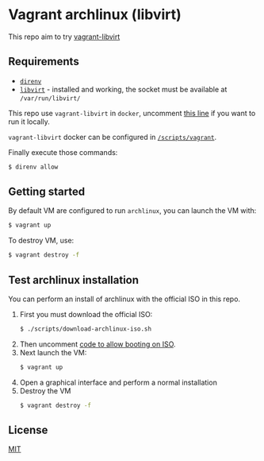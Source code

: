 # Vagrant archlinux (libvirt)

This repo aim to try [vagrant-libvirt](https://github.com/vagrant-libvirt/vagrant-libvirt)

## Requirements

- [`direnv`](https://direnv.net/)
- [`libvirt`](https://libvirt.org/) - installed and working, the socket must be available
    at `/var/run/libvirt/`

This repo use `vagrant-libvirt` in `docker`, uncomment
[this line](/.envrc#3) if you want to run it locally.

`vagrant-libvirt` docker can be configured in [`/scripts/vagrant`](/scripts/vagrant).

Finally execute those commands:


```bash
$ direnv allow
```

## Getting started

By default VM are configured to run `archlinux`, you can launch the VM with:

```bash
$ vagrant up
```

To destroy VM, use:

```bash
$ vagrant destroy -f
```

## Test archlinux installation

You can perform an install of archlinux with the official ISO in this repo.

1. First you must download the official ISO:
    ```bash
    $ ./scripts/download-archlinux-iso.sh
    ```
2. Then uncomment [code to allow booting on ISO](/Vagrantfile#L23-L25).
3. Next launch the VM:
    ```bash
    $ vagrant up
    ```
4. Open a graphical interface and perform a normal installation
5. Destroy the VM
    ```bash
    $ vagrant destroy -f
    ```

## License

[MIT]()